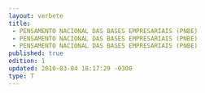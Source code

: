```yaml
---
layout: verbete
title:
 - PENSAMENTO NACIONAL DAS BASES EMPRESARIAIS (PNBE)
 - PENSAMENTO NACIONAL DAS BASES EMPRESARIAIS (PNBE)
 - PENSAMENTO NACIONAL DAS BASES EMPRESARIAIS (PNBE)
published: true
edition: 1  
updated: 2010-03-04 18:17:29 -0300
type: T
---
```


